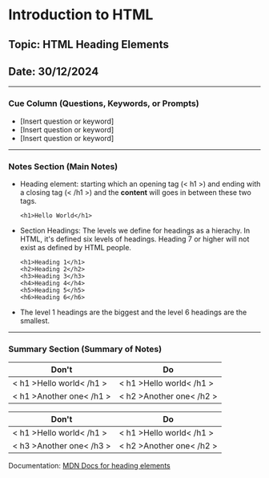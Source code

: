 # Introduction to HTML

## Topic: HTML Heading Elements 

## Date: 30/12/2024 

---

### Cue Column (Questions, Keywords, or Prompts)

- [Insert question or keyword]
- [Insert question or keyword]
- [Insert question or keyword]

---

### Notes Section (Main Notes)

- Heading element: starting which an opening tag (< h1 >) and ending with a closing tag (< /h1 >) and the **content** will goes in between these two tags.

    ```<h1>Hello World</h1>```

- Section Headings: The levels we define for headings as a hierachy. In HTML, it's defined six levels of headings. Heading 7 or higher will not exist as defined by HTML people.

    ```
    <h1>Heading 1</h1>
    <h2>Heading 2</h2>
    <h3>Heading 3</h3>
    <h4>Heading 4</h4>
    <h5>Heading 5</h5>
    <h6>Heading 6</h6>
    ```
- The level 1 headings are the biggest and the level 6 headings are the smallest.
---

### Summary Section (Summary of Notes)
|            Don't          |             Do           | 
|---------------------------|--------------------------| 
| < h1 >Hello world< /h1 >  | < h1 >Hello world< /h1 > |
| < h1 >Another one< /h1 >  | < h2 >Another one< /h2 > |

|            Don't          |             Do           | 
|---------------------------|--------------------------| 
| < h1 >Hello world< /h1 >  | < h1 >Hello world< /h1 > |
| < h3 >Another one< /h3 >  | < h2 >Another one< /h2 > |

Documentation: [MDN Docs for heading elements](https://developer.mozilla.org/en-US/docs/Web/HTML/Element/Heading_Elements)

